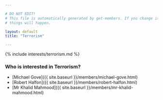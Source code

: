 ```yaml
---

# DO NOT EDIT!
# This file is automatically generated by get-members. If you change it, bad
# things will happen.

layout: default
title: "Terrorism"

---
```


{% include interests/terrorism.md %}

### Who is interested in Terrorism?


* [Michael Gove]({{ site.baseurl }}/members/michael-gove.html)
* [Robert Halfon]({{ site.baseurl }}/members/robert-halfon.html)
* [Mr Khalid Mahmood]({{ site.baseurl }}/members/mr-khalid-mahmood.html)
